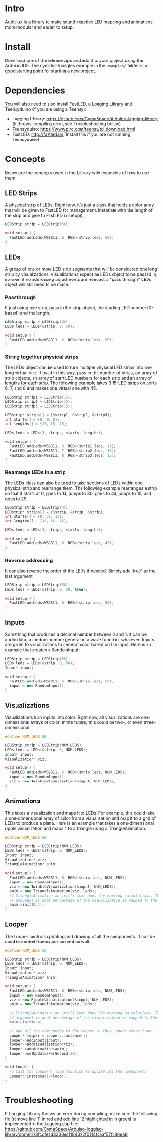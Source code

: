 # Intro
Audiolux is a library to make sound-reactive LED mapping and animations more modular and easier to
setup.

# Install
Download one of the release zips and add it to your project using the Arduino
IDE.  The cymatic-triangles example in the `examples/` folder is a good starting
point for starting a new project.

# Dependencies
You will also need to also install FastLED, a Logging Library and Teensyduino (if you are using a Teensy): 
* Logging Library: https://github.com/CymaSpace/Arduino-logging-library (if throws compiling error, see Troubleshooting below)
* Teensyduino: https://www.pjrc.com/teensy/td_download.html
* FastLED: http://fastled.io/ (Install this if you are not running Teensyduino).

# Concepts
Below are the concepts used in the Library with examples of how to use them.

## LED Strips
A physical strip of LEDs. Right now, it's just a class that holds a color array
that will be given to FastLED for management.  Instatiate with the length of
the strip and give to FastLED in setup().

```cpp
LEDStrip strip = LEDStrip(50);

void setup() {
  FastLED.addLeds<WS2811, 6, RGB>(strip.leds, 50);
}
```

## LEDs
A group of one or more LED strip segments that will be considered one long
strip by visualizations.  Visualizations expect an LEDs object to be passed in,
so even if no addressing adjustments are needed, a "pass through" LEDs object
will still need to be made.

### Passthrough
If just using one strip, pass in the strip object, the starting LED number
(0-based) and the length.

```cpp
LEDStrip strip = LEDStrip(50);
LEDs leds = LEDs(&strip, 0, 50);

void setup() {
  FastLED.addLeds<WS2811, 6, RGB>(strip.leds, 50);
}
```

### String together physical strips
The LEDs object can be used to turn multiple physical LED strips into one long
virtual one.  If used in this way, pass in the number of strips, an array of
strip objects, an array of start LED numbers for each strip and an array of
lengths for each strip.  The following example takes 3 15-LED strips on ports
6, 7, and 8 and makes one virtual one with 45.

```cpp
LEDStrip strip1 = LEDStrip(15);
LEDStrip strip2 = LEDStrip(15);
LEDStrip strip3 = LEDStrip(15);

LEDstrip* strips[] = {&strip1, &strip2, &strip3};
int starts[] = {0, 0, 0};
int lengths[] = {15, 15, 15};

LEDs leds = LEDs(3, strips, starts, lengths);

void setup() {
  FastLED.addLeds<WS2811, 6, RGB>(strip1.leds, 15);
  FastLED.addLeds<WS2811, 7, RGB>(strip2.leds, 15);
  FastLED.addLeds<WS2811, 8, RGB>(strip3.leds, 15);
}
```

### Rearrange LEDs in a strip
The LEDs class can also be used to take sections of LEDs within one physical
strip and rearrange them.  The following example rearranges a strip so that it
starts at 0, goes to 14, jumps to 30, goes to 44, jumps to 15, and goes to 29.

```cpp
LEDStrip strip = LEDStrip(45);
LEDstrip* strips[] = {&strip, &strip, &strip};
int starts[] = {0, 30, 15};
int lengths[] = {15, 15, 15};

LEDs leds = LEDs(3, strips, starts, lengths);

void setup() {
  FastLED.addLeds<WS2811, 6, RGB>(strip.leds, 45);
}
```

### Reverse addressing
It can also reverse the order of the LEDs if needed.  Simply add 'true' as the
last argument:

```cpp
LEDStrip strip = LEDStrip(50);
LEDs leds = LEDs(&strip, 0, 50, true);

void setup() {
  FastLED.addLeds<WS2811, 6, RGB>(strip.leds, 50);
}
```

## Inputs
Something that produces a decimal number between 0 and 1.  It can be audio
data, a random number generator, a wave function, whatever.  Inputs are given
to visualizations to generat color based on the input.  Here is an example that
creates a RandomInput:

```cpp
LEDStrip strip = LEDStrip(50);
LEDs leds = LEDs(&strip, 0, 50);
Input* input;

void setup() {
  FastLED.addLeds<WS2811, 6, RGB>(strip.leds, 50);
  input = new RandomInput();
}
```

## Visualizations
Visualizations turn inputs into color.  Right now, all visualizations are
one-dimensional arrays of color.  In the future, this could be two-, or even
three-dimensional.

```cpp
#define NUM_LEDS 50

LEDStrip strip = LEDStrip(NUM_LEDS);
LEDs leds = LEDs(&strip, 0, NUM_LEDS);
Input* input;
Visualization* viz;

void setup() {
  FastLED.addLeds<WS2811, 6, RGB>(strip.leds, NUM_LEDS);
  input = new RandomInput();
  viz = new TwinkleVisualization(&input, NUM_LEDS);
}
```

## Animations
This takes a visualization and maps it to LEDs. For example, this could take a
one-dimensional array of color from a visualization and map it to a grid of
LEDs to produce a plane.  Here is an example that takes a one-dimensional
ripple visualization and maps it to a triangle using a TriangleAnimation:

```cpp
#define NUM_LEDS 50

LEDStrip strip = LEDStrip(NUM_LEDS);
LEDs leds = LEDs(&strip, 0, NUM_LEDS);
Input* input;
Visualization* viz;
TriangleAnimation* anim;

void setup() {
  FastLED.addLeds<WS2811, 6, RGB>(strip.leds, NUM_LEDS);
  input = new RandomInput();
  viz = new TwinkleVisualization(&input, NUM_LEDS);
  anim = new TriangleAnimation(viz, leds);
  // TriangleAnimation an init() that does the mapping calculations. The
  // argument is what percentage of the visualization is mapped to the triangle.
  anim->init(0.4);
}
```

## Looper
The Looper controls updating and drawing of all the components.  It can be
used to control frames per second as well.

```cpp
#define NUM_LEDS 50

LEDStrip strip = LEDStrip(NUM_LEDS);
LEDs leds = LEDs(&strip, 0, NUM_LEDS);
Input* input;
Visualization* viz;
TriangleAnimation* anim;

void setup() {
  FastLED.addLeds<WS2811, 6, RGB>(strip.leds, NUM_LEDS);
  input = new RandomInput();
  viz = new RippleVisualization(&input, NUM_LEDS);
  anim = new TriangleAnimation(viz, leds);

  // TriangleAnimation an init() that does the mapping calculations. The
  // argument is what percentage of the visualization is mapped to the triangle.
  anim->init(0.4);

  // Add all the components to the looper so they update every frame
  Looper* looper = Looper::instance();
  looper->addInput(input);
  looper->addVisualization(viz);
  looper->addAnimation(anim);
  looper->setUpdatesPerSecond(30);
}

void loop() {
  // Call the looper's loop function to update all the components
  Looper::instance()->loop();
}
```

# Troubleshooting
If Logging Library throws an error during compiling; make sure the following fix (remove line 11 in red and add line 12 highlighted in in green) is implemented in the Logging.cpp file: https://github.com/CymaSpace/Arduino-logging-library/commit/3fccfead3330ecf184322f0114fcaaf57fc86eab
